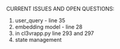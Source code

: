 CURRENT ISSUES AND OPEN QUESTIONS:

1. user_query - line 35
2. embedding model - line 28
3. in cl3vrapp.py line 293 and 297
4. state management